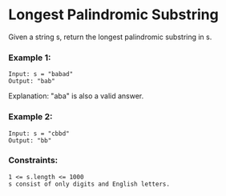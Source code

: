 # Longest Palindromic Substring

Given a string s, return the longest palindromic substring in s.

### Example 1:

    Input: s = "babad"
    Output: "bab"

Explanation: "aba" is also a valid answer.

### Example 2:

    Input: s = "cbbd"
    Output: "bb" 

### Constraints:

    1 <= s.length <= 1000
    s consist of only digits and English letters.

